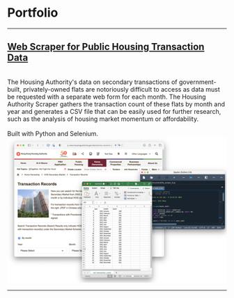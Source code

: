 # Portfolio

---

## [Web Scraper for Public Housing Transaction Data](https://github.com/johnthwong/housing-authority-scraper)
<br>
The Housing Authority's data on secondary transactions of government-built, privately-owned flats are notoriously difficult to access as data must be requested with a separate web form for each month. The Housing Authority Scraper gathers the transaction count of these flats by month and year and generates a CSV file that can be easily used for further research, such as the analysis of housing market momentum or affordability. 
<br>
<br>
Built with Python and Selenium.
<br>
<img src="images/thumbnail_ha_scraper.png"/>


---
